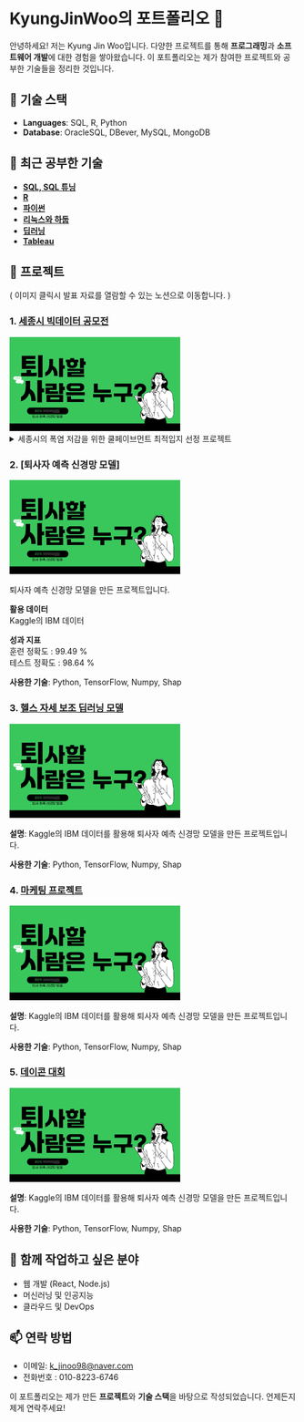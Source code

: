 # KyungJinWoo의 포트폴리오 👋

안녕하세요! 저는 Kyung Jin Woo입니다. 다양한 프로젝트를 통해 **프로그래밍**과 **소프트웨어 개발**에 대한 경험을 쌓아왔습니다. 이 포트폴리오는 제가 참여한 프로젝트와 공부한 기술들을 정리한 것입니다.

## 📌 기술 스택

- **Languages**: SQL, R, Python
- **Database**: OracleSQL, DBever, MySQL, MongoDB



## 🌱 최근 공부한 기술

- [**SQL, SQL 튜닝**](https://www.notion.so/SQL-14b89c8bb0e380a69115d96a64e21fe2)
- [**R**](https://www.notion.so/R-139b151ddc8c49eba54c74ff4ad71947)
- [**파이썬**](https://www.notion.so/a0d42fcee4dc4e5392dd9a7f71cc4782)
- [**리눅스와 하둡**](https://www.notion.so/513334f539d24577ad4f453af7ebfaf6)
- [**딥러닝**](https://www.notion.so/11189c8bb0e380cdaca7cfe8ff044daf)
- [**Tableau**](https://github.com/KyungJinWoo/Tableau)



## 📝 프로젝트
( 이미지 클릭시 발표 자료를 열람할 수 있는 노션으로 이동합니다. )

### 1. [세종시 빅데이터 공모전](링크)
<a href="https://www.notion.so/16089c8bb0e38143829df0b80c7f5720">
  <img src="https://github.com/KyungJinWoo/KyungJinWoo/blob/main/%EA%B9%83%ED%97%88%EB%B8%8C%20%EC%8D%B8%EB%84%A4%EC%9D%BC(%ED%87%B4%EC%82%AC%20%EC%97%90%EC%B8%A1).png" width="300"/>
</a>

<details>
  <summary>세종시의 폭염 저감을 위한 쿨페이브먼트 최적입지 선정 프로젝트</summary>  
  
  **활용 데이터**  
  **<세종시 출퇴근 인구>**
  - 동별 종사자수 데이터  
  - 동별 상업지역 위치  

  **<세종시 정류장 일일 평균 이용객수 데이터>**
  - 버스 정류장별 이용자수 데이터(24.03~24.08)  
  - 버스 정류장 위치  

  **<세종시 통학 인구>**
  - [초등학교, 중학교, 고등학교, 특수학교, 대학교] 위치, 학생수 데이터  

  **사용한 기술**: Python, TensorFlow, Numpy, Shap  

</details>


### 2. [퇴사자 예측 신경망 모델]
<a href="https://www.notion.so/16089c8bb0e38143829df0b80c7f5720">
  <img src="https://github.com/KyungJinWoo/KyungJinWoo/blob/main/%EA%B9%83%ED%97%88%EB%B8%8C%20%EC%8D%B8%EB%84%A4%EC%9D%BC(%ED%87%B4%EC%82%AC%20%EC%97%90%EC%B8%A1).png" width="300"/>
</a>

퇴사자 예측 신경망 모델을 만든 프로젝트입니다.

**활용 데이터**  
Kaggle의 IBM 데이터

**성과 지표**  
훈련 정확도 : 99.49 %  
테스트 정확도 : 98.64 %

**사용한 기술**: Python, TensorFlow, Numpy, Shap


### 3. [헬스 자세 보조 딥러닝 모델](링크)
<a href="https://www.notion.so/16089c8bb0e38143829df0b80c7f5720">
  <img src="https://github.com/KyungJinWoo/KyungJinWoo/blob/main/%EA%B9%83%ED%97%88%EB%B8%8C%20%EC%8D%B8%EB%84%A4%EC%9D%BC(%ED%87%B4%EC%82%AC%20%EC%97%90%EC%B8%A1).png" width="300"/>
</a>

**설명**: Kaggle의 IBM 데이터를 활용해 퇴사자 예측 신경망 모델을 만든 프로젝트입니다.

**사용한 기술**: Python, TensorFlow, Numpy, Shap

### 4. [마케팅 프로젝트](링크)
<a href="https://www.notion.so/16089c8bb0e38143829df0b80c7f5720">
  <img src="https://github.com/KyungJinWoo/KyungJinWoo/blob/main/%EA%B9%83%ED%97%88%EB%B8%8C%20%EC%8D%B8%EB%84%A4%EC%9D%BC(%ED%87%B4%EC%82%AC%20%EC%97%90%EC%B8%A1).png" width="300"/>
</a>

**설명**: Kaggle의 IBM 데이터를 활용해 퇴사자 예측 신경망 모델을 만든 프로젝트입니다.

**사용한 기술**: Python, TensorFlow, Numpy, Shap

### 5. [데이콘 대회](링크)
<a href="https://www.notion.so/16089c8bb0e38143829df0b80c7f5720">
  <img src="https://github.com/KyungJinWoo/KyungJinWoo/blob/main/%EA%B9%83%ED%97%88%EB%B8%8C%20%EC%8D%B8%EB%84%A4%EC%9D%BC(%ED%87%B4%EC%82%AC%20%EC%97%90%EC%B8%A1).png" width="300"/>
</a>

**설명**: Kaggle의 IBM 데이터를 활용해 퇴사자 예측 신경망 모델을 만든 프로젝트입니다.

**사용한 기술**: Python, TensorFlow, Numpy, Shap

## 👯 함께 작업하고 싶은 분야

- 웹 개발 (React, Node.js)
- 머신러닝 및 인공지능
- 클라우드 및 DevOps

## 📫 연락 방법

- 이메일: k_jinoo98@naver.com
- 전화번호 : 010-8223-6746


이 포트폴리오는 제가 만든 **프로젝트**와 **기술 스택**을 바탕으로 작성되었습니다. 언제든지 제게 연락주세요!

